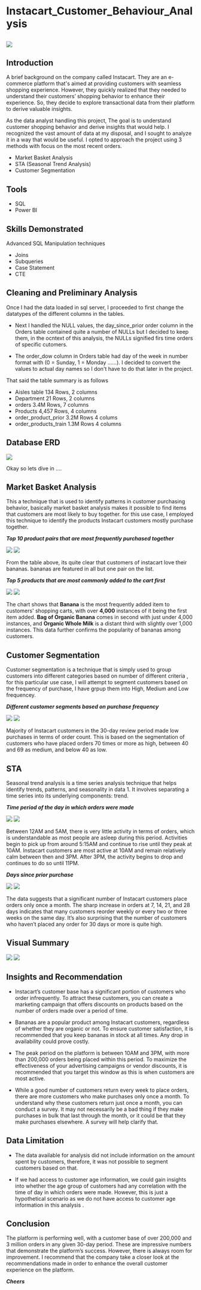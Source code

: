 # Instacart_Customer_Behaviour_Analysis
![](photos.PNG)
--

## Introduction
A brief background on the company called Instacart. They are an e-commerce platform that's aimed at providing customers with seamless shopping experience. However, they quickly realized that they needed to understand their customers’ shopping behavior to enhance their experience. So, they decide to explore transactional data from their platform to derive valuable insights.

As the data analyst handling this project, The goal is to understand customer shopping behavior and derive insights that would help. I recognized the vast amount of data at my disposal, and I sought to analyze it in a way that would be useful. I opted to approach the project using 3 methods with focus on the most recent orders.

- Market Basket Analysis
- STA (Seasonal Trend Analysis)
- Customer Segmentation

## Tools
- SQL
- Power BI

## Skills Demonstrated
Advanced SQL Manipulation techniques
- Joins
- Subqueries
- Case Statement
- CTE

## Cleaning and Preliminary Analysis
Once I had the data loaded in sql server, I proceeded to first change the datatypes of the different columns in the tables.

- Next I handled the NULL values, the day_since_prior order column in the Orders table contained quite a number of NULLs but I decided to keep them, in the ocntext of this analysis, the NULLs signified firs time orders of specific cutomers.

- The order_dow column in Orders table had day of the week in number format with (0 = Sunday, 1 = Monday ......). I decided to convert the values to actual day names so I don't have to do that later in the project.

That said the table summary is as follows
- Aisles table  134 Rows, 2 columns
- Department    21 Rows, 2 columns
- orders        3.4M Rows, 7 columns
- Products     4,457 Rows, 4 columns
- order_product_prior 3.2M Rows 4 colums
- order_products_train  1.3M Rows 4 columns

## Database ERD
![](model.PNG)

Okay so lets dive in ....

## Market Basket Analysis

This a technique that is used to identify patterns in customer purchasing behavior, basically market basket analysis makes it possible to find items that customers are most likely to buy together. for this use case, I employed this technique to identify the products Instacart customers mostly purchase together.

_**Top 10 product pairs that are most frequently purchased together**_

![](top_10_pairs.PNG)
![](top_10.PNG) 

From the table above, its quite clear that customers of instacart love their bananas. bananas are featured in all but one pair on the list.

_**Top 5 products that are most commonly added to the cart first**_

![](added_first.PNG)
![](add_to_cart_first.PNG)

The chart shows that **Banana** is the most frequently added item to customers' shopping carts, with over **4,000** instances of it being the first item added. **Bag of Organic Banana** comes in second with just under 4,000 instances, and **Organic Whole Milk** is a distant third with slightly over 1,000 instances. This data further confirms the popularity of bananas among customers.

## Customer Segmentation

Customer segmentation is a technique that is simply used to group customers into different categories based on number of different criteria , for this particular use case, I will attempt to segment customers based on the frequency of purchase, I have grpup them into High, Medium and Low frequencey.

_**Different customer segments based on purchase frequency**_

![](frequency.PNG)
![](customer_segment.PNG)

Majority of Instacart customers in the 30-day review period made low purchases in terms of order count. This is based on the segmentation of customers who have placed orders 70 times or more as high, between 40 and 69 as medium, and below 40 as low.

## STA

Seasonal trend analysis is a time series analysis technique that helps identify trends, patterns, and seasonality in data 1. It involves separating a time series into its underlying components: trend.

_**Time period of the day in which orders were made**_

![](hours.PNG)
![](order_tod.PNG)

Between 12AM and 5AM, there is very little activity in terms of orders, which is understandable as most people are asleep during this period. Activities begin to pick up from around 5:15AM and continue to rise until they peak at 10AM. Instacart customers are most active at 10AM and remain relatively calm between then and 3PM. After 3PM, the activity begins to drop and continues to do so until 11PM.

_**Days since prior purchase**_

![](prior.PNG)
![](prior_purch.PNG)

The data suggests that a significant number of Instacart customers place orders only once a month. The sharp increase in orders at 7, 14, 21, and 28 days indicates that many customers reorder weekly or every two or three weeks on the same day. It’s also surprising that the number of customers who haven’t placed any order for 30 days or more is quite high.

## Visual Summary
![](dashboard.PNG)
![](dash.PNG)

## Insights and Recommendation

- Instacart’s customer base has a significant portion of customers who order infrequently. To attract these customers, you can create a marketing campaign that offers discounts 
  on products based on the number of orders made over a period of time.
  
- Bananas are a popular product among Instacart customers, regardless of whether they are organic or not. To ensure customer satisfaction, it is recommended that you keep 
  bananas in stock at all times. Any drop in availability could prove costly.
  
- The peak period on the platform is between 10AM and 3PM, with more than 200,000 orders being placed within this period. To maximize the effectiveness of your advertising 
  campaigns or vendor discounts, it is recommended that you target this window as this is when customers are most active.

-  While a good number of customers return every week to place orders, there are more customers who make purchases only once a month. To understand why these customers return 
   just once a month, you can conduct a survey. It may not necessarily be a bad thing if they make purchases in bulk that last through the month, or it could be that they make 
   purchases elsewhere. A survey will help clarify that.

## Data Limitation

- The data available for analysis did not include information on the amount spent by customers, therefore, it was not possible to segment customers based on that.
  
- If we had access to customer age information, we could gain insights into whether the age group of customers had any correlation with the time of day in which orders were made.
  However, this is just a hypothetical scenario as we do not have access to customer age information in this analysis .

## Conclusion

The platform is performing well, with a customer base of over 200,000 and 3 million orders in any given 30-day period. These are impressive numbers that demonstrate the platform’s success. However, there is always room for improvement. I recommend that the company take a closer look at the recommendations made in order to enhance the overall customer experience on the platform.

_**Cheers**_























